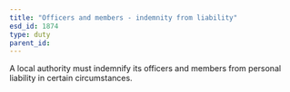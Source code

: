 ```yaml
---
title: "Officers and members - indemnity from liability"
esd_id: 1874
type: duty
parent_id:  
---
```


A local authority must indemnify its officers and members from personal liability in certain circumstances.

